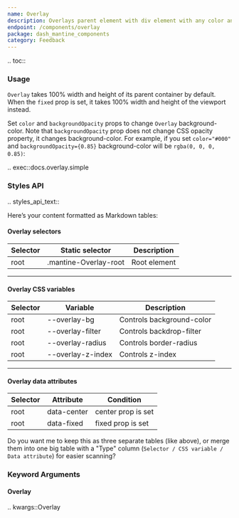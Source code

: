 ```yaml
---
name: Overlay
description: Overlays parent element with div element with any color and opacity
endpoint: /components/overlay
package: dash_mantine_components
category: Feedback
---
```


.. toc::

### Usage

`Overlay` takes 100% width and height of its parent container by default. When the `fixed` prop is set, it takes 100%
width and height of the viewport instead.

Set `color` and `backgroundOpacity` props to change `Overlay` background-color.
Note that `backgroundOpacity` prop does not change CSS opacity property, it changes background-color. For example, 
if you set `color="#000"` and `backgroundOpacity={0.85}` background-color will be `rgba(0, 0, 0, 0.85)`:


.. exec::docs.overlay.simple

### Styles API

.. styles_api_text::

Here’s your content formatted as Markdown tables:

#### Overlay selectors

| Selector | Static selector       | Description  |
| -------- | --------------------- | ------------ |
| root     | .mantine-Overlay-root | Root element |

---

#### Overlay CSS variables

| Selector | Variable          | Description               |
| -------- | ----------------- | ------------------------- |
| root     | --overlay-bg      | Controls background-color |
| root     | --overlay-filter  | Controls backdrop-filter  |
| root     | --overlay-radius  | Controls border-radius    |
| root     | --overlay-z-index | Controls z-index          |

---

#### Overlay data attributes

| Selector | Attribute   | Condition          |
| -------- | ----------- | ------------------ |
| root     | data-center | center prop is set |
| root     | data-fixed  | fixed prop is set  |

Do you want me to keep this as three separate tables (like above), or merge them into one big table with a "Type" column (`Selector / CSS variable / Data attribute`) for easier scanning?


### Keyword Arguments

#### Overlay

.. kwargs::Overlay


